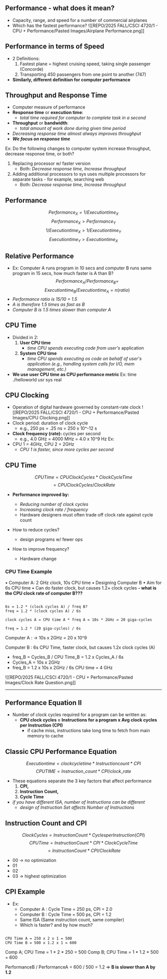 
## Performance - what does it mean?
- Capacity, range, and speed for a number of commercial airplanes
- Which has the fastest performance?
![[REPO/2025 FALL/CSCI 4720/1 - CPU + Performance/Pasted Images/Airplane Performance.png]]


## Performance in terms of Speed
- 2 Definitions:
	1. Fastest plane = highest cruising speed, taking single passenger (Concorde)
	2. Transporting 450 passengers from one point to another (747)
- **Similarly, different definition for computer performance**

## Throughput and Response Time
- Computer measure of performance
- **Response time** or **execution time**:
	- *total time required for computer to complete task in a second*
- **Throughput** or **bandwidth**:
	- *total amount of work done during given time period*
- *Decreasing response time almost always improves throughput*
- ***We focus on response time***

Ex: Do the following changes to computer system increase throughput, decrease response time, or both?
1. Replacing processor w/ faster version
	- Both: *Decrease response time, Increase throughput*
2. Adding additional processors to sys uses multiple processors for separate tasks - for example, searching web
	- Both: *Decrease response time, Increase throughput*

## Performance
$$
Performance_X = 1 / Execution time_X
$$
$$
Performance_X > Performance_Y
$$
$$ 
1 / Execution time_X > 1 / Execution time_Y
$$
$$
Execution time_Y > Execution time_X 
$$

## Relative Performance
- Ex: Computer A runs program in 10 secs and computer B runs same program in 15 secs, how much faster is A than B?
$$Performance_A / Performance_B = $$
$$ Execution time_B / Execution time_A = n (ratio)$$
- *Performance ratio is 15/10 = 1.5*
- *A is therefore 1.5 times as fast as B*
- *Computer B is 1.5 times slower than computer A*

## CPU Time
- Divided in 2:
	1. **User CPU time**
		- *time CPU spends executing code from user's* application
	2. **System CPU time**
		- *time CPU spends executing os code on behalf of user's application (e.g., handling system calls for I/O, mem management, etc.)*
- **We use user CPU time as CPU performance metric**
Ex:
	time      ./helloworld
		usr
		sys
		real

## CPU Clocking
- Operation of digital hardware governed by constant-rate clock
![[REPO/2025 FALL/CSCI 4720/1 - CPU + Performance/Pasted Images/CPU Clocking.png]]
- Clock period: duration of clock cycle
	- e.g., 250 ps = .25 ns = 250 x 10^-12 s
- **Clock frequency (rate):** cycles per second
	- e.g., 4.0 GHz = 4000 MHz = 4.0 x 10^9 Hz
Ex:
- CPU 1 = 4GHz, CPU 2 = 2GHz
	- *CPU 1 is faster, since more cycles per second*

## CPU Time
$$
CPU Time = CPU Clock Cycles * Clock Cycle Time
$$
$$
 = CPU Clock Cycles / Clock Rate
$$
- **Performance improved by:**
	- *Reducing number of clock cycles*
	- *Increasing clock rate / frequency*
	- Hardware designers must often trade off clock rate against cycle count

- How to reduce cycles?
	- design programs w/ fewer ops
- How to improve frequency?
	- Hardware change
### CPU Time Example
• Computer A: 2 GHz clock, 10s CPU time
• Designing Computer B
	• Aim for 6s CPU time
	• Can do faster clock, but causes 1.2× clock cycles
	**- what is the CPU clock rate of computer B???**


```CPU time B = clock cycles B / freq B

6s = 1.2 * (clock cycles A) / freq B?
freq = 1.2 * (clock cycles A) / 6s 

clock cycles A = CPU time A * freq A = 10s * 2GHz = 20 giga-cycles

freq = 1.2 * (20 giga-cycles) / 6s
```



Computer A :
	-> 10s x 2GHz = 20 x 10^9

Computer B : 6s CPU Time, faster clock, but causes 1.2x clock cycles (A)
- freq_B = Cycles_B / CPU Time_B
	= 1.2 x Cycles_A / 6s
- Cycles_A = 10s x 2GHz
- freq_B = 1.2 x 10s x 2GHz / 6s CPU time
	= 4 GHz

![[REPO/2025 FALL/CSCI 4720/1 - CPU + Performance/Pasted Images/Clock Rate Question.png]]

<hr>

## Performance Equation II
- Number of clock cycles required for a program can be written as:
	- **CPU clock cycles = Instructions for a program x Avg clock cycles per Instruction (CPI)**
		- if cache miss, instructions take long time to fetch from main memory to cache

## Classic CPU Performance Equation
$$
Execution time = clock cycle time * Instruction count * CPI
$$
$$
CPU TIME = Instruction\_count * CPI / clock\_rate
$$
- These equations separate the 3 key factors that affect performance
	1. **CPI,**
	2. **Instruction Count,**
	3. **Cycle Time**
- *if you have different ISA, number of Instructions can be different*
	- *design of Instruction Set affects Number of Instructions*

## Instruction Count and CPI
$$Clock Cycles = Instruction Count * Cycles per Instruction (CPI)$$
$$CPU Time = Instruction Count * CPI * Clock Cycle Time$$
$$= Instruction Count * CPI / Clock Rate$$
- 00 -> no optimization
- 01
- 02
- 03 -> highest optimization

## CPI Example
- Ex:
	- Computer A : Cycle Time = 250 ps, CPI = 2.0
	- Computer B : Cycle Time = 500 ps, CPI = 1.2
	- Same ISA (Same instruction count, same compiler)
	- Which is faster? and by how much?

```

CPU Time A = 250 x 2 x 1 = 500
CPU Time B = 500 x 1.2 x 1 = 600
```


Comp A; CPU Time = 1 * 2 * 250 = 500
Comp B; CPU Time = 1 * 1.2 * 500 = 600

PerformanceB / PerformanceA = 600 / 500 = 1.2 => **B is slower than A by 1.2**
